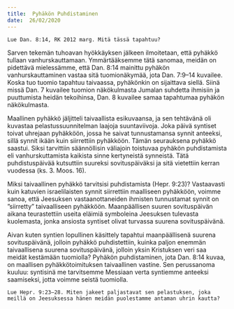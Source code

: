 ```yaml
---
title:  Pyhäkön Puhdistaminen
date:  26/02/2020
---
```


`Lue Dan. 8:14, RK 2012 marg. Mitä tässä tapahtuu?`

Sarven tekemän tuhoavan hyökkäyksen jälkeen ilmoitetaan, että pyhäkkö tullaan vanhurskauttamaan. Ymmärtääksemme tätä sanomaa, meidän on pidettävä mielessämme, että Dan. 8:14 mainittu pyhäkön vanhurskauttaminen vastaa sitä tuomionäkymää, jota Dan. 7:9–14 kuvailee. Koska tuo tuomio tapahtuu taivaassa, pyhäkönkin on sijaittava siellä. Siinä missä Dan. 7 kuvailee tuomion näkökulmasta Jumalan suhdetta ihmisiin ja puuttumista heidän tekoihinsa, Dan. 8 kuvailee samaa tapahtumaa pyhäkön näkökulmasta.

Maallinen pyhäkkö jäljitteli taivaallista esikuvaansa, ja sen tehtävänä oli kuvastaa pelastussuunnitelman laajoja suuntaviivoja. Joka päivä syntiset toivat uhrejaan pyhäkköön, jossa he saivat tunnustamansa synnit anteeksi, sillä synnit ikään kuin siirrettiin pyhäkköön. Tämän seurauksena pyhäkkö saastui. Siksi tarvittiin säännöllisin väliajoin toistuvaa pyhäkön puhdistamista eli vanhurskuttamista kaikista sinne kertyneistä synneistä. Tätä puhdistuspäivää kutsuttiin suureksi sovituspäiväksi ja sitä vietettiin kerran vuodessa (ks. 3. Moos. 16).

Miksi taivaallinen pyhäkkö tarvitsisi puhdistamista (Hepr. 9:23)? Vastaavasti kuin katuvien israelilaisten synnit siirrettiin maalliseen pyhäkköön, voimme sanoa, että Jeesuksen vastaanottaneiden ihmisten tunnustamat synnit on ”siirretty” taivaalliseen pyhäkköön. Maanpäällisen suuren sovituspäivän aikana teurastettiin useita eläimiä symboleina Jeesuksen tulevasta kuolemasta, jonka ansiosta syntiset olivat turvassa suurena sovituspäivänä.

Aivan kuten syntien lopullinen käsittely tapahtui maanpäällisenä suurena sovituspäivänä, jolloin pyhäkkö puhdistettiin, kuinka paljon enemmän taivaallisena suurena sovituspäivänä, jolloin yksin Kristuksen veri saa meidät kestämään tuomiolla? Pyhäkön puhdistaminen, jota Dan. 8:14 kuvaa, on maallisen pyhäkkötoimituksen taivaallinen vastine. Sen perussanoma kuuluu: syntisinä me tarvitsemme Messiaan verta syntiemme anteeksi saamiseksi, jotta voimme seistä tuo­miolla.

`Lue Hepr. 9:23–28. Miten jakeet paljastavat sen pelastuksen, joka meillä on Jeesuksessa hänen meidän puolestamme antaman uhrin kautta?`